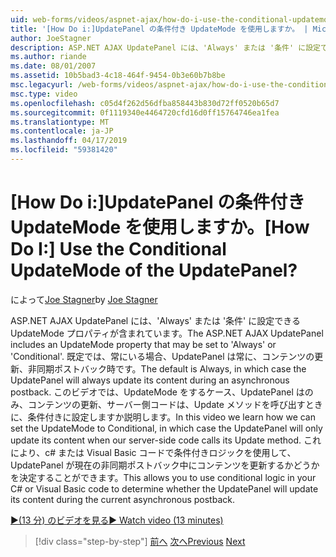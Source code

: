```yaml
---
uid: web-forms/videos/aspnet-ajax/how-do-i-use-the-conditional-updatemode-of-the-updatepanel
title: '[How Do i:]UpdatePanel の条件付き UpdateMode を使用しますか。 | Microsoft Docs'
author: JoeStagner
description: ASP.NET AJAX UpdatePanel には、'Always' または '条件' に設定できる UpdateMode プロパティが含まれています。 既定では常に、その場合は、UpdatePan.
ms.author: riande
ms.date: 08/01/2007
ms.assetid: 10b5bad3-4c18-464f-9454-0b3e60b7b8be
msc.legacyurl: /web-forms/videos/aspnet-ajax/how-do-i-use-the-conditional-updatemode-of-the-updatepanel
msc.type: video
ms.openlocfilehash: c05d4f262d56dfba858443b830d72ff0520b65d7
ms.sourcegitcommit: 0f1119340e4464720cfd16d0ff15764746ea1fea
ms.translationtype: MT
ms.contentlocale: ja-JP
ms.lasthandoff: 04/17/2019
ms.locfileid: "59381420"
---
```

# <a name="how-do-i-use-the-conditional-updatemode-of-the-updatepanel"></a><span data-ttu-id="041e9-105">[How Do i:]UpdatePanel の条件付き UpdateMode を使用しますか。</span><span class="sxs-lookup"><span data-stu-id="041e9-105">[How Do I:] Use the Conditional UpdateMode of the UpdatePanel?</span></span>

<span data-ttu-id="041e9-106">によって[Joe Stagner](https://github.com/JoeStagner)</span><span class="sxs-lookup"><span data-stu-id="041e9-106">by [Joe Stagner](https://github.com/JoeStagner)</span></span>

<span data-ttu-id="041e9-107">ASP.NET AJAX UpdatePanel には、'Always' または '条件' に設定できる UpdateMode プロパティが含まれています。</span><span class="sxs-lookup"><span data-stu-id="041e9-107">The ASP.NET AJAX UpdatePanel includes an UpdateMode property that may be set to 'Always' or 'Conditional'.</span></span> <span data-ttu-id="041e9-108">既定では、常にいる場合、UpdatePanel は常に、コンテンツの更新、非同期ポストバック時です。</span><span class="sxs-lookup"><span data-stu-id="041e9-108">The default is Always, in which case the UpdatePanel will always update its content during an asynchronous postback.</span></span> <span data-ttu-id="041e9-109">このビデオでは、UpdateMode をするケース、UpdatePanel はのみ、コンテンツの更新、サーバー側コードは、Update メソッドを呼び出すときに、条件付きに設定しますか説明します。</span><span class="sxs-lookup"><span data-stu-id="041e9-109">In this video we learn how we can set the UpdateMode to Conditional, in which case the UpdatePanel will only update its content when our server-side code calls its Update method.</span></span> <span data-ttu-id="041e9-110">これにより、c# または Visual Basic コードで条件付きロジックを使用して、UpdatePanel が現在の非同期ポストバック中にコンテンツを更新するかどうかを決定することができます。</span><span class="sxs-lookup"><span data-stu-id="041e9-110">This allows you to use conditional logic in your C# or Visual Basic code to determine whether the UpdatePanel will update its content during the current asynchronous postback.</span></span>

[<span data-ttu-id="041e9-111">&#9654;(13 分) のビデオを見る</span><span class="sxs-lookup"><span data-stu-id="041e9-111">&#9654; Watch video (13 minutes)</span></span>](https://channel9.msdn.com/Blogs/ASP-NET-Site-Videos/how-do-i-use-the-conditional-updatemode-of-the-updatepanel)

> [!div class="step-by-step"]
> <span data-ttu-id="041e9-112">[前へ](how-do-i-determine-whether-an-asynchronous-postback-has-occurred.md)
> [次へ](how-do-i-implement-the-persistent-communications-pattern-with-the-updatepanel.md)</span><span class="sxs-lookup"><span data-stu-id="041e9-112">[Previous](how-do-i-determine-whether-an-asynchronous-postback-has-occurred.md)
[Next](how-do-i-implement-the-persistent-communications-pattern-with-the-updatepanel.md)</span></span>
